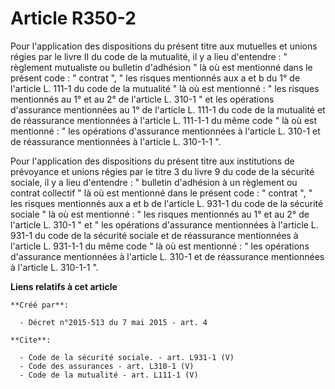 # Article R350-2

Pour l'application des dispositions du présent titre aux mutuelles et unions régies par le livre II du code de la mutualité,
il y a lieu d'entendre : " règlement mutualiste ou bulletin d'adhésion " là où est mentionné dans le présent code : " contrat
", " les risques mentionnés aux a et b du 1° de l'article L. 111-1 du code de la mutualité " là où est mentionné : " les
risques mentionnés au 1° et au 2° de l'article L. 310-1 " et les opérations d'assurance mentionnées au 1° de l'article L.
111-1 du code de la mutualité et de réassurance mentionnées à l'article L. 111-1-1 du même code " là où est mentionné : " les
opérations d'assurance mentionnées à l'article L. 310-1 et de réassurance mentionnées à l'article L. 310-1-1 ". 

Pour l'application des dispositions du présent titre aux institutions de prévoyance et unions régies par le titre 3 du livre
9 du code de la sécurité sociale, il y a lieu d'entendre : " bulletin d'adhésion à un règlement ou contrat collectif " là où
est mentionné dans le présent code : " contrat ", " les risques mentionnés aux a et b de l'article L. 931-1 du code de la
sécurité sociale " là où est mentionné : " les risques mentionnés au 1° et au 2° de l'article L. 310-1 " et " les opérations
d'assurance mentionnées à l'article L. 931-1 du code de la sécurité sociale et de réassurance mentionnées à l'article L.
931-1-1 du même code " là où est mentionné : " les opérations d'assurance mentionnées à l'article L. 310-1 et de réassurance
mentionnées à l'article L. 310-1-1 ".

**Liens relatifs à cet article**

	**Créé par**:

	  - Décret n°2015-513 du 7 mai 2015 - art. 4

	**Cite**:

	  - Code de la sécurité sociale. - art. L931-1 (V)
	  - Code des assurances - art. L310-1 (V)
	  - Code de la mutualité - art. L111-1 (V)
